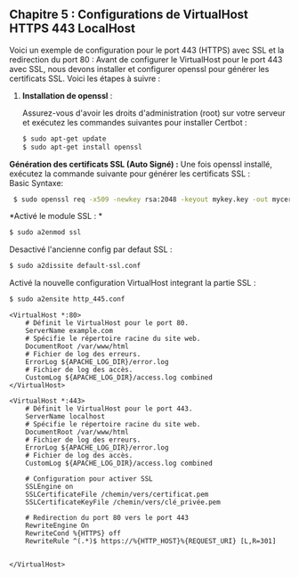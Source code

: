 ## Chapitre 5 : Configurations de VirtualHost HTTPS 443 LocalHost

Voici un exemple de configuration pour le port 443 (HTTPS) avec SSL et la redirection du port 80 :
Avant de configurer le VirtualHost pour le port 443 avec SSL, nous devons installer et configurer openssl pour générer les certificats SSL. Voici les étapes à suivre :

1. **Installation de openssl** :

   Assurez-vous d'avoir les droits d'administration (root) sur votre serveur et exécutez les commandes suivantes pour installer Certbot :

   ```bash
   $ sudo apt-get update
   $ sudo apt-get install openssl
   ```
 **Génération des certificats SSL (Auto Signé) :**
  Une fois openssl installé, exécutez la commande suivante pour générer les certificats SSL :  
  Basic Syntaxe:
  ```bash
   $ sudo openssl req -x509 -newkey rsa:2048 -keyout mykey.key -out mycert.pem -days 365 -nodes -subj "/C=US/ST=New York/L=New York/O=My Organization/CN=localhost /emailAddress=admin@example.com"'
   ```
   
   *Activé le module SSL : *
   ```bash
   $ sudo a2enmod ssl
   ```
   Desactivé l'ancienne config par defaut SSL :
   ```bash
   $ sudo a2dissite default-ssl.conf 
   ```
   Activé la nouvelle configuration VirtualHost integrant la partie SSL :
   ```bash
   $ sudo a2ensite http_445.conf
   ```
   
   
   
   
  
 
 
```apacheconf
<VirtualHost *:80>
    # Définit le VirtualHost pour le port 80.
    ServerName example.com
    # Spécifie le répertoire racine du site web.
    DocumentRoot /var/www/html
    # Fichier de log des erreurs.
    ErrorLog ${APACHE_LOG_DIR}/error.log
    # Fichier de log des accès.
    CustomLog ${APACHE_LOG_DIR}/access.log combined
</VirtualHost>

<VirtualHost *:443>
    # Définit le VirtualHost pour le port 443.
    ServerName localhost
    # Spécifie le répertoire racine du site web.
    DocumentRoot /var/www/html
    # Fichier de log des erreurs.
    ErrorLog ${APACHE_LOG_DIR}/error.log
    # Fichier de log des accès.
    CustomLog ${APACHE_LOG_DIR}/access.log combined

    # Configuration pour activer SSL
    SSLEngine on
    SSLCertificateFile /chemin/vers/certificat.pem
    SSLCertificateKeyFile /chemin/vers/clé_privée.pem

    # Redirection du port 80 vers le port 443
    RewriteEngine On
    RewriteCond %{HTTPS} off
    RewriteRule ^(.*)$ https://%{HTTP_HOST}%{REQUEST_URI} [L,R=301]

    
</VirtualHost>
```
